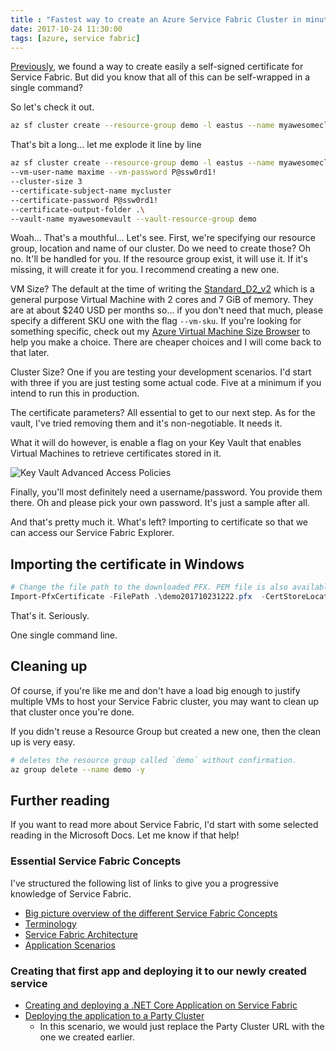 ```yaml
---
title : "Fastest way to create an Azure Service Fabric Cluster in minutes"
date: 2017-10-24 11:30:00
tags: [azure, service fabric]
---
```


[Previously](/post/creating-a-secure-azure-service-fabric-cluster-creating-the-self-signed-certificates/), we found a way to create easily a self-signed certificate for Service Fabric. But did you know that all of this can be self-wrapped in a single command?

So let's check it out.

```bash
az sf cluster create --resource-group demo -l eastus --name myawesomecluster --vm-user-name maxime --vm-password P@ssw0rd1! --cluster-size 3 --certificate-subject-name mycluster --certificate-password P@ssw0rd1! --certificate-output-folder .\ --vault-name myawesomevault --vault-resource-group demo
```

That's bit a long... let me explode it line by line

```bash
az sf cluster create --resource-group demo -l eastus --name myawesomecluster 
--vm-user-name maxime --vm-password P@ssw0rd1! 
--cluster-size 3 
--certificate-subject-name mycluster 
--certificate-password P@ssw0rd1! 
--certificate-output-folder .\ 
--vault-name myawesomevault --vault-resource-group demo
```

Woah... That's a mouthful... Let's see. First, we're specifying our resource group, location and name of our cluster. Do we need to create those? Oh no. It'll be handled for you. If the resource group exist, it will use it. If it's missing, it will create it for you. I recommend creating a new one.

VM Size? The default at the time of writing the [Standard_D2_v2](https://docs.microsoft.com/en-us/azure/virtual-machines/windows/sizes-general?WT.mc_id=maximerouiller-blog-marouill#dv2-series) which is a general purpose Virtual Machine with 2 cores and 7 GiB of memory. They are at about $240 USD per months so... if you don't need that much, please specify a different SKU one with the flag `--vm-sku`. If you're looking for something specific, check out my [Azure Virtual Machine Size Browser](https://vmsizebrowser.azurewebsites.net/) to help you make a choice. There are cheaper choices and I will come back to that later.

Cluster Size? One if you are testing your development scenarios. I'd start with three if you are just testing some actual code. Five at a minimum if you intend to run this in production. 

The certificate parameters? All essential to get to our next step. As for the vault, I've tried removing them and it's non-negotiable. It needs it.

What it will do however, is enable a flag on your Key Vault that enables Virtual Machines to retrieve certificates stored in it. 

![Key Vault Advanced Access Policies](/posts/files/quick-service-fabric/keyvault.png)

Finally, you'll most definitely need a username/password. You provide them there. Oh and please pick your own password. It's just a sample after all. 

And that's pretty much it. What's left? Importing to certificate so that we can access our Service Fabric Explorer.

## Importing the certificate in Windows

```powershell
# Change the file path to the downloaded PFX. PEM file is also available.
Import-PfxCertificate -FilePath .\demo201710231222.pfx  -CertStoreLocation Cert:\CurrentUser\My\
```

That's it. Seriously.

One single command line.

## Cleaning up

Of course, if you're like me and don't have a load big enough to justify multiple VMs to host your Service Fabric cluster, you may want to clean up that cluster once you're done. 

If you didn't reuse a Resource Group but created a new one, then the clean up is very easy.

```bash
# deletes the resource group called `demo` without confirmation.
az group delete --name demo -y
```

## Further reading

If you want to read more about Service Fabric, I'd start with some selected reading in the Microsoft Docs. Let me know if that help!

### Essential Service Fabric Concepts

I've structured the following list of links to give you a progressive knowledge of Service Fabric.

* [Big picture overview of the different Service Fabric Concepts](https://docs.microsoft.com/en-us/azure/service-fabric/service-fabric-content-roadmap?WT.mc_id=maximerouiller-blog-marouill)
* [Terminology](https://docs.microsoft.com/en-us/azure/service-fabric/service-fabric-technical-overview?WT.mc_id=maximerouiller-blog-marouill)
* [Service Fabric Architecture](https://docs.microsoft.com/en-us/azure/service-fabric/service-fabric-architecture?WT.mc_id=maximerouiller-blog-marouill)
* [Application Scenarios](https://docs.microsoft.com/en-us/azure/service-fabric/service-fabric-application-scenarios?WT.mc_id=maximerouiller-blog-marouill)

### Creating that first app and deploying it to our newly created service

* [Creating and deploying a .NET Core Application on Service Fabric](https://docs.microsoft.com/en-us/azure/service-fabric/service-fabric-tutorial-create-dotnet-app?WT.mc_id=maximerouiller-blog-marouill)
* [Deploying the application to a Party Cluster](https://docs.microsoft.com/en-us/azure/service-fabric/service-fabric-tutorial-deploy-app-to-party-cluster?WT.mc_id=maximerouiller-blog-marouill)
    * In this scenario, we would just replace the Party Cluster URL with the one we created earlier.

